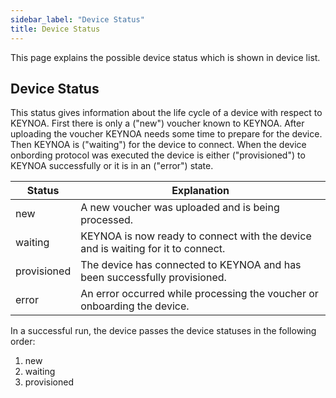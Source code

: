 ```yaml
---
sidebar_label: "Device Status"
title: Device Status
---
```


This page explains the possible device status which is shown in device list.

## Device Status

This status gives information about the life cycle of a device with respect to KEYNOA.
First there is only a ("new") voucher known to KEYNOA. After uploading the voucher KEYNOA needs some time to prepare for the device.
Then KEYNOA is ("waiting") for the device to connect.
When the device onbording protocol was executed the device is either ("provisioned") to KEYNOA successfully or it is in an ("error") state.

| Status            | Explanation                                                       |
| ----------------- | ----------------------------------------------------------------- |
| new               | A new voucher was uploaded and is being processed.         |
| waiting           | KEYNOA is now ready to connect with the device and is waiting for it to connect. |
| provisioned		| The device has connected to KEYNOA and has been successfully provisioned. |
| error				| An error occurred while processing the voucher or onboarding the device. |

In a successful run, the device passes the device statuses in the following order:
1. new
2. waiting
3. provisioned

<!---
## To0 Status
A user with the role developer in addition sees the column ("To0 Status").
While KEYNOA is preparing for the first request of a device, the To0 protocol is executed.
After a voucher is uploaded the device needs to be registered internally


| Status            | Explanation                                                       |
| ----------------- | ----------------------------------------------------------------- |
| waiting			| Waiting to be picked up by the scheduler. |
| started           | The creation of the receiving endpoint started.         |
| completed         | The endpoint is setup.  |
| error				| An error occurred while processing the voucher or setting up the receiving endpoint. |

In a successful run, the device passes the To0 statuses in the following order:
1. waiting
2. started
3. completed
-->
